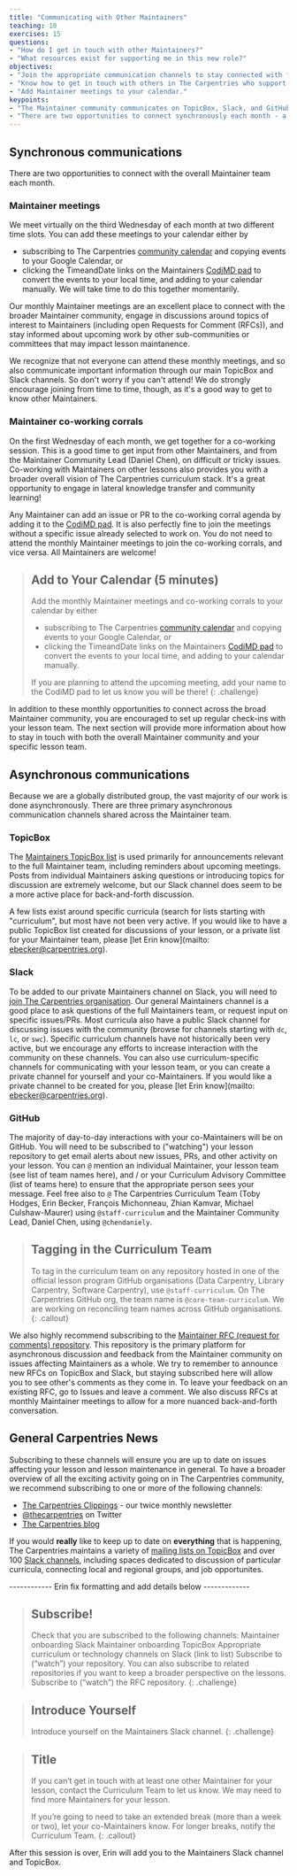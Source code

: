 ```yaml
---
title: "Communicating with Other Maintainers"
teaching: 10
exercises: 15
questions:
- "How do I get in touch with other Maintainers?"
- "What resources exist for supporting me in this new role?"
objectives:
- "Join the appropriate communication channels to stay connected with fellow Maintainers."
- "Know how to get in touch with others in The Carpentries who support Maintainers."
- "Add Maintainer meetings to your calendar."
keypoints:
- "The Maintainer community communicates on TopicBox, Slack, and GitHub."
- "There are two opportunities to connect synchronously each month - a co-working session and a general meeting."
---
```


## Synchronous communications

There are two opportunities to connect with the overall Maintainer team each month. 

### Maintainer meetings

We meet virtually on the third Wednesday of each month at two different time slots. You can add these meetings to your
calendar either by 
- subscribing to The Carpentries [community calendar](https://carpentries.org/community/#community-events) and
copying events to your Google Calendar, or 
- clicking the TimeandDate links on the Maintainers [CodiMD pad](https://codimd.carpentries.org/maintainers?both) to convert
the events to your local time, and adding to your calendar manually. 
We will take time to do this together momentarily. 

Our monthly Maintainer meetings are an excellent place to connect with the broader Maintainer community, engage in discussions
around topics of interest to Maintainers (including open Requests for Comment (RFCs)), and stay informed about upcoming 
work by other sub-communities or committees that may impact lesson maintanence. 

We recognize that not everyone can attend these monthly meetings, and so also communicate important information through 
our main TopicBox and Slack channels. So don't worry if you can't attend! We do strongly encourage joining from time to time, 
though, as it's a good way to get to know other Maintainers. 

### Maintainer co-working corrals

On the first Wednesday of each month, we get together for a co-working session. This is a good time to get input
from other Maintainers, and from the Maintainer Community Lead (Daniel Chen), on difficult or tricky issues. Co-working
with Maintainers on other lessons also provides you with a broader overall vision of The Carpentries curriculum stack. It's
a great opportunity to engage in lateral knowledge transfer and community learning!

Any Maintainer can add an issue or PR to the co-working corral agenda by adding it to the 
[CodiMD pad](https://codimd.carpentries.org/maintainers?both). It is also perfectly fine
to join the meetings without a specific issue already selected to work on. You do not need to attend the monthly Maintainer 
meetings to join the co-working corrals, and vice versa. All Maintainers are welcome!

> ## Add to Your Calendar (5 minutes)
> Add the monthly Maintainer meetings and co-working corrals to your calendar by either
> - subscribing to The Carpentries [community calendar](https://carpentries.org/community/#community-events) and
> copying events to your Google Calendar, or 
> - clicking the TimeandDate links on the Maintainers [CodiMD pad](https://codimd.carpentries.org/maintainers?both) to convert
> the events to your local time, and adding to your calendar manually.
> 
> If you are planning to attend the upcoming meeting, add your name to the CodiMD pad to let us know you will be there!
{: .challenge}

In addition to these monthly opportunities to connect across the broad Maintainer community, you are encouraged to
set up regular check-ins with your lesson team. The next section will provide more information about how to stay
in touch with both the overall Maintainer community and your specific lesson team. 

## Asynchronous communications

Because we are a globally distributed group, the vast majority of our work is done asynchronously. There are three primary
asynchronous communication channels shared across the Maintainer team. 

### TopicBox

The [Maintainers TopicBox list](https://carpentries.topicbox.com/groups/maintainers) is used primarily for announcements
relevant to the full Maintainer team, including reminders about upcoming meetings. Posts from individual Maintainers asking
questions or introducing topics for discussion are extremely welcome, but our Slack channel does seem to be a more active
place for back-and-forth discussion.

A few lists exist around specific curricula (search for lists starting with "curriculum", but most have not been very active. 
If you would like to have a public TopicBox list created for discussions of your lesson, or a private list for your Maintainer 
team, please [let Erin know](mailto: ebecker@carpentries.org). 

### Slack

To be added to our private Maintainers channel on Slack, you will need to 
[join The Carpentries organisation](https://swc-slack-invite.herokuapp.com/). 
Our general Maintainers channel is a good place to ask questions of the full Maintainers team, or request input
on specific issues/PRs. Most curricula also have a public Slack channel for discussing issues with the community (browse 
for channels starting with `dc`, `lc`, or `swc`). Specific curriculum channels have not historically been very active, 
but we encourage any efforts to increase interaction with the community on these channels. You can also use curriculum-specific
channels for communicating with your lesson team, or you can create a private channel for yourself and your co-Maintainers. 
If you would like a private channel to be created for you, please [let Erin know](mailto: ebecker@carpentries.org).

### GitHub

The majority of day-to-day interactions with your co-Maintainers will be on GitHub. You will need to be subscribed to
("watching") your lesson repository to get email alerts about new issues, PRs, and other activity on your lesson. You can 
`@` mention an individual Maintainer, your lesson team (see list of team names here), and / or your Curriculum Advisory
Committee (list of teams here) to ensure that the appropriate person sees your message. Feel free also to `@` The Carpentries
Curriculum Team (Toby Hodges, Erin Becker, François Michonneau, Zhian Kamvar, Michael Culshaw-Maurer) using `@staff-curriculum` and 
the Maintainer Community Lead, Daniel Chen, using `@chendaniely`.

> ## Tagging in the Curriculum Team 
> To tag in the curriculum team on any repository hosted in one of the official lesson program GitHub organisations
> (Data Carpentry, Library Carpentry, Software Carpentry), use `@staff-curriculum`. On The Carpentries GitHub org,
> the team name is `@core-team-curriculum`. We are working on reconciling team names across GitHub organisations.
{: .callout}

We also highly recommend subscribing to the
[Maintainer RFC (request for comments) repository](https://github.com/carpentries/maintainer-RFCs/). This repository is
the primary platform for asynchronous discussion and feedback from the Maintainer community on issues affecting Maintainers
as a whole. We try to remember to announce new RFCs on TopicBox and Slack, but staying subscribed here will allow you to see
other's comments as they come in. To leave your feedback on an existing RFC, go to Issues and leave a comment. We also
discuss RFCs at monthly Maintainer meetings to allow for a more nuanced back-and-forth conversation. 

## General Carpentries News

Subscribing to these channels will ensure you are up to date on issues affecting your lesson and lesson maintenance in general. 
To have a broader overview of all the exciting activity going on in The Carpentries community, we recommend subscribing to 
one or more of the following channels:

- [The Carpentries Clippings](https://carpentries.org/newsletter/) - our twice monthly newsletter
- [@thecarpentries](https://twitter.com/thecarpentries) on Twitter
- [The Carpentries blog](https://carpentries.org/blog/)

If you would **really** like to keep up to date on **everything** that is happening, The Carpentries maintains a variety of
[mailing lists on TopicBox](https://carpentries.topicbox.com) and over 100 [Slack channels](https://carpentries.org/connect/#slack), 
including spaces dedicated to discussion of particular curricula, connecting local and regional groups, and job opportunites.

------------ Erin fix formatting and add details below -------------
> ## Subscribe!
> Check that you are subscribed to the following channels:
> Maintainer onboarding Slack
> Maintainer onboarding TopicBox
> Appropriate curriculum or technology channels on Slack (link to list)
> Subscribe to (“watch”) your repository. You can also subscribe to related repositories if you want to keep a broader perspective on the lessons. 
> Subscribe to (“watch”) the RFC repository. 
{: .challenge}

> ## Introduce Yourself
> Introduce yourself on the Maintainers Slack channel.
{: .challenge} 

> ## Title
> If you can’t get in touch with at least one other Maintainer for your lesson, 
> contact the Curriculum Team to let us know. We may need to find more Maintainers for your lesson.
> 
> If you’re going to need to take an extended break (more than a week or two), let your co-Maintainers know. 
> For longer breaks, notify the Curriculum Team. 
{: .callout}


After this session is over, Erin will add you to the Maintainers Slack channel and TopicBox. 

